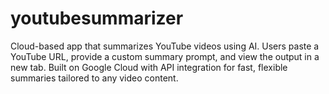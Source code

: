 # youtubesummarizer
Cloud-based app that summarizes YouTube videos using AI. Users paste a YouTube URL, provide a custom summary prompt, and view the output in a new tab. Built on Google Cloud with API integration for fast, flexible summaries tailored to any video content.
